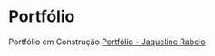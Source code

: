 # Portfólio

Portfólio em Construção <a href="https://jaquelinerabelo.github.io/portfolio/" target="_blank"> Portfólio - Jaqueline Rabelo</a>

